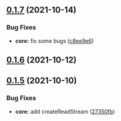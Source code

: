 ## [0.1.7](https://github.com/reruin/sharelist/compare/v0.3.6...v0.1.7) (2021-10-14)


### Bug Fixes

* **core:** fix some bugs ([c8ee9e6](https://github.com/reruin/sharelist/commit/c8ee9e655687d49420c54c9331a91b19aae10beb))



## [0.1.6](https://github.com/reruin/sharelist/compare/v0.3.5...v0.1.6) (2021-10-12)



## [0.1.5](https://github.com/reruin/sharelist/compare/v0.3.3...v0.1.5) (2021-10-10)


### Bug Fixes

* **core:** add createReadStream ([27350fb](https://github.com/reruin/sharelist/commit/27350fb6a036ab13e65dc0b52dab3f85732d5667))



